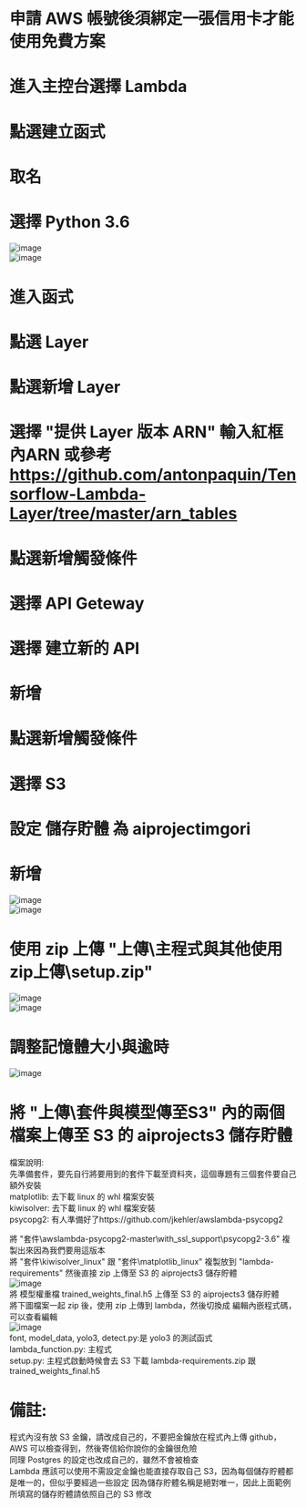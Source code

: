 # 申請 AWS 帳號後須綁定一張信用卡才能使用免費方案  
  
# 進入主控台選擇 Lambda  
# 點選建立函式  
# 取名  
# 選擇 Python 3.6  
![image](https://github.com/broodkey/AITY01-G4/blob/master/Lambda/md_images/MD%201.png)  
![image](https://github.com/broodkey/AITY01-G4/blob/master/Lambda/md_images/MD%202.png)  
  
# 進入函式  
# 點選 Layer    
# 點選新增 Layer  
# 選擇 "提供 Layer 版本 ARN" 輸入紅框內ARN 或參考 https://github.com/antonpaquin/Tensorflow-Lambda-Layer/tree/master/arn_tables  
# 點選新增觸發條件  
# 選擇 API Geteway  
# 選擇 建立新的 API  
# 新增  
  
# 點選新增觸發條件  
# 選擇 S3  
# 設定 儲存貯體 為 aiprojectimgori  
# 新增  
![image](https://github.com/broodkey/AITY01-G4/blob/master/Lambda/md_images/MD%203.png)  
![image](https://github.com/broodkey/AITY01-G4/blob/master/Lambda/md_images/MD%204.png)  
  
# 使用 zip 上傳 "上傳\主程式與其他使用zip上傳\setup.zip"  
![image](https://github.com/broodkey/AITY01-G4/blob/master/Lambda/md_images/MD%206.png)  
![image](https://github.com/broodkey/AITY01-G4/blob/master/Lambda/md_images/MD%205.png)  
  
# 調整記憶體大小與逾時  
![image](https://github.com/broodkey/AITY01-G4/blob/master/Lambda/md_images/MD%207.png)  
  
# 將 "上傳\套件與模型傳至S3" 內的兩個檔案上傳至 S3 的 aiprojects3 儲存貯體
  
檔案說明:  
先準備套件，要先自行將要用到的套件下載至資料夾，這個專題有三個套件要自己額外安裝  
matplotlib: 去下載 linux 的 whl 檔案安裝  
kiwisolver: 去下載 linux 的 whl 檔案安裝  
psycopg2: 有人準備好了https://github.com/jkehler/awslambda-psycopg2  
  
將 "套件\awslambda-psycopg2-master\with_ssl_support\psycopg2-3.6" 複製出來因為我們要用這版本  
將 "套件\kiwisolver_linux\" 跟 "套件\matplotlib_linux\" 複製放到 "lambda-requirements\" 然後直接 zip 上傳至 S3 的 aiprojects3 儲存貯體  
![image](https://github.com/broodkey/AITY01-G4/blob/master/Lambda/md_images/MD%208.png)  
將 模型權重檔 trained_weights_final.h5 上傳至 S3 的 aiprojects3 儲存貯體  
將下圖檔案一起 zip 後，使用 zip 上傳到 lambda，然後切換成 編輯內嵌程式碼，可以查看編輯  
![image](https://github.com/broodkey/AITY01-G4/blob/master/Lambda/md_images/MD%209.png)  
font\, model_data\, yolo3\, detect.py:是 yolo3 的測試函式  
lambda_function.py: 主程式  
setup.py: 主程式啟動時候會去 S3 下載 lambda-requirements.zip 跟 trained_weights_final.h5  

# 備註:
程式內沒有放 S3 金鑰，請改成自己的，不要把金鑰放在程式內上傳 github，AWS 可以檢查得到，然後寄信給你說你的金鑰很危險  
同理 Postgres 的設定也改成自己的，雖然不會被檢查  
Lambda 應該可以使用不需設定金鑰也能直接存取自己 S3，因為每個儲存貯體都是唯一的，但似乎要經過一些設定
因為儲存貯體名稱是絕對唯一，因此上面範例所填寫的儲存貯體請依照自己的 S3 修改
